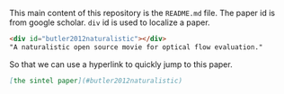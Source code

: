 This main content of this repository is the `README.md` file. The paper id is from google scholar. `div` id is used to localize a paper.

```html
<div id="butler2012naturalistic"></div>
"A naturalistic open source movie for optical flow evaluation."
```
So that we can use a hyperlink to quickly jump to this paper.

```markdown
[the sintel paper](#butler2012naturalistic)
```

